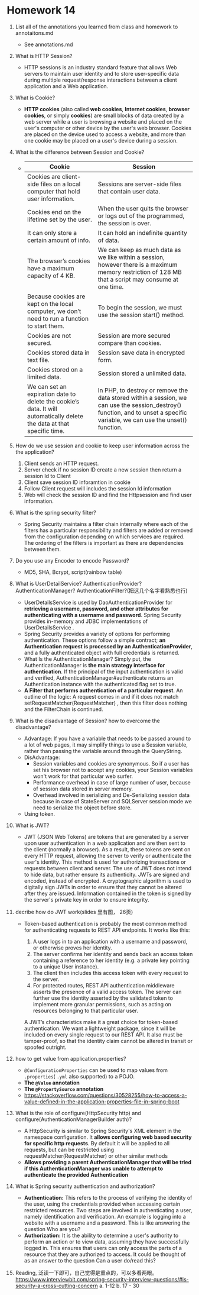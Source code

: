 # Homework 14

1. List all of the annotations you learned from class and homework to annotaitons.md

   - See annotations.md

2. What is HTTP Session?

   - HTTP sessions is an industry standard feature that allows Web servers to maintain user identity and to store user-specific data during multiple request/response interactions between a client application and a Web application.

3. What is Cookie?

   - **HTTP cookies** (also called **web cookies**, **Internet cookies**, **browser cookies**, or simply **cookies**) are small blocks of data created by a web server while a user is browsing a website and placed on the user's computer or other device by the user's web browser. Cookies are placed on the device used to access a website, and more than one cookie may be placed on a user's device during a session.

4. What is the difference between Session and Cookie?

   - | Cookie                                                       | Session                                                      |
     | ------------------------------------------------------------ | ------------------------------------------------------------ |
     | Cookies are client-side files on a local computer that hold user information. | Sessions are server-side files that contain user data.       |
     | Cookies end on the lifetime set by the user.                 | When the user quits the browser or logs out of the programmed, the session is over. |
     | It can only store a certain amount of info.                  | It can hold an indefinite quantity of data.                  |
     | The browser’s cookies have a maximum capacity of 4 KB.       | We can keep as much data as we like within a session, however there is a maximum memory restriction of 128 MB that a script may consume at one time. |
     | Because cookies are kept on the local computer, we don’t need to run a function to start them. | To begin the session, we must use the session start() method. |
     | Cookies are not secured.                                     | Session are more secured compare than cookies.               |
     | Cookies stored data in text file.                            | Session save data in encrypted form.                         |
     | Cookies stored on a limited data.                            | Session stored a unlimited data.                             |
     | We can set an expiration date to delete the cookie’s data. It will automatically delete the data at that specific time. | In PHP, to destroy or remove the data stored within a session, we can use the session_destroy() function, and to unset a specific variable, we can use the unset() function. |

5. How do we use session and cookie to keep user information across the the application? 

   1. Client sends an HTTP request.
   2. Server check if no session ID create a new session then return a session Id to Client
   3. Client save session ID inforamtion in cookie
   4. Follow Client request will includes the session Id information 
   5. Web will check the session ID and find the Httpsession and find user information.

6. What is the spring security filter?

   - Spring Security maintains a filter chain internally where each of the filters has a particular responsibility and filters are added or removed from the configuration depending on which services are required. The ordering of the filters is important as there are dependencies between them.

7. Do you use any Encoder to encode Password?

   - MD5, SHA, Bcrypt, script(rainbow table)

8. What is UserDetailService? AuthenticationProvider?AuthenticationManager? AuthenticationFilter?(把这几个名字看熟悉也行)

   - UserDetailsService is used by DaoAuthenticationProvider for **retrieving a username, password, and other attributes for authenticating with a username and password**. Spring Security provides in-memory and JDBC implementations of UserDetailsService .
   - Spring Security provides a variety of options for performing authentication. These options follow a simple contract; **an Authentication request is processed by an AuthenticationProvider**, and a fully authenticated object with full credentials is returned.
   - What Is the AuthenticationManager? Simply put, the AuthenticationManager is **the main strategy interface for authentication**. If the principal of the input authentication is valid and verified, AuthenticationManager#authenticate returns an Authentication instance with the authenticated flag set to true.
   - **A Filter that performs authentication of a particular request**. An outline of the logic: A request comes in and if it does not match setRequestMatcher(RequestMatcher) , then this filter does nothing and the FilterChain is continued.

9. What is the disadvantage of Session? how to overcome the disadvantage?

   - Advantage: If you have a variable that needs to be passed around to a lot of web pages, it may simplify things to use a Session variable, rather than passing the variable around through the QueryString. 
   - DisAdvantage: 
     - Session variables and cookies are synonymous. So if a user has set his browser not to accept any cookies, your Session variables won't work for that particular web surfer.
     - Performance overhead in case of large number of user, because of session data stored in server memory.
     - Overhead involved in serializing and De-Serializing session data because in case of StateServer and SQLServer session mode we need to serialize the object before store.
   - Using token.

10. What is JWT?

    - JWT (JSON Web Tokens) are tokens that are generated by a server upon user authentication in a web application and are then sent to the client (normally a browser). As a result, these tokens are sent on every HTTP request, allowing the server to verify or authenticate the user's identity. This method is used for authorizing transactions or requests between client and server. The use of JWT does not intend to hide data, but rather ensure its authenticity. JWTs are signed and encoded, instead of encrypted. A cryptographic algorithm is used to digitally sign JWTs in order to ensure that they cannot be altered after they are issued. Information contained in the token is signed by the server's private key in order to ensure integrity. 

11. decribe how do JWT work(slides 里有图， 26页)

    - Token-based authentication is probably the most common method for authenticating requests to REST API endpoints. It works like this:

      1. A user logs in to an application with a username and password, or otherwise proves her identity.
      2. The server confirms her identity and sends back an access token containing a reference to her identity (e.g. a private key pointing to a unique User instance).
      3. The client then includes this access token with every request to the server.
      4. For protected routes, REST API authentication middleware asserts the presence of a valid access token. The server can further use the identity asserted by the validated token to implement more granular permissions, such as acting on resources belonging to that particular user.

      A JWT’s characteristics make it a great choice for token-based authentication. We want a lightweight package, since it will be included on every single request to our REST API. It also must be tamper-proof, so that the identity claim cannot be altered in transit or spoofed outright.

12. how to get value from application.properties?

    - `@ConfigurationProperties` can be used to map values from `.properties`( `.yml` also supported) to a POJO.
    - **The `@Value` annotation**
    - **The `@PropertySource` annotation**
    - https://stackoverflow.com/questions/30528255/how-to-access-a-value-defined-in-the-application-properties-file-in-spring-boot

13. What is the role of configure(HttpSecurity http) and configure(AuthenticationManagerBuilder auth)?

    - A HttpSecurity is similar to Spring Security's XML <http> element in the namespace configuration. It **allows configuring web based security for specific http requests**. By default it will be applied to all requests, but can be restricted using requestMatcher(RequestMatcher) or other similar methods
    - **Allows providing a parent AuthenticationManager that will be tried if this AuthenticationManager was unable to attempt to authenticate the provided Authentication** 

14. What is Spring security authentication and authorization?

    - **Authentication:** This refers to the process of verifying the identity of the user, using the credentials provided when accessing certain restricted resources. Two steps are involved in authenticating a user, namely identification and verification. An example is logging into a website with a username and a password. This is like answering the question Who are you? 
    - **Authorization:** It is the ability to determine a user's authority to perform an action or to view data, assuming they have successfully logged in. This ensures that users can only access the parts of a resource that they are authorized to access. It could be thought of as an answer to the question Can a user do/read this? 

15. Reading, 泛读一下即可，自己觉得是重点的，可以多看两眼。https://www.interviewbit.com/spring-security-interview-questions/#is-security-a-cross-cutting-concern
    a. 1-12
    b. 17 - 30